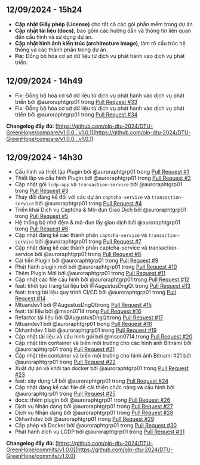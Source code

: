 ## 12/09/2024 - 15h24
* **Cập nhật Giấy phép (License)** cho tất cả các gói phần mềm trong dự án.
* **Cập nhật tài liệu (docs)**, bao gồm các hướng dẫn và thông tin liên quan đến cấu hình và sử dụng dự án.
* **Cập nhật hình ảnh kiến trúc (architecture image)**, làm rõ cấu trúc hệ thống và các thành phần trong dự án.
* **Fix**: Đồng bộ hóa cơ sở dữ liệu từ dịch vụ phát hành vào dịch vụ phát triển.

## 12/09/2024 - 14h49
* Fix: Đồng bộ hóa cơ sở dữ liệu từ dịch vụ phát hành vào dịch vụ phát triển bởi @auroraphtgrp01 trong [Pull Request #33](https://github.com/olp-dtu-2024/DTU-GreenHope/pull/33)
* Fix: Đồng bộ hóa cơ sở dữ liệu từ dịch vụ phát hành vào dịch vụ phát triển bởi @auroraphtgrp01 trong [Pull Request #34](https://github.com/olp-dtu-2024/DTU-GreenHope/pull/34)

**Changelog đầy đủ**: [https://github.com/olp-dtu-2024/DTU-GreenHope/compare/v1.0.0...v1.0.1](https://github.com/olp-dtu-2024/DTU-GreenHope/compare/v1.0.0...v1.0.1)

## 12/09/2024 - 14h30
* Cấu hình và thiết lập Plugin bởi @auroraphtgrp01 trong [Pull Request #1](https://github.com/olp-dtu-2024/DTU-GreenHope/pull/1)
* Thiết lập và cấu hình Plugin bởi @auroraphtgrp01 trong [Pull Request #2](https://github.com/olp-dtu-2024/DTU-GreenHope/pull/2)
* Cập nhật gói `lcdp-app` và `transaction-service` bởi @auroraphtgrp01 trong [Pull Request #3](https://github.com/olp-dtu-2024/DTU-GreenHope/pull/3)
* Thay đổi đáng kể đối với các dự án `captcha-service` và `transaction-service` bởi @auroraphtgrp01 trong [Pull Request #4](https://github.com/olp-dtu-2024/DTU-GreenHope/pull/4)
* Triển khai Dịch vụ Captcha & Mô-đun Giao Dịch bởi @auroraphtgrp01 trong [Pull Request #5](https://github.com/olp-dtu-2024/DTU-GreenHope/pull/5)
* Hệ thống bộ nhớ đệm & mô-đun lấy giao dịch bởi @auroraphtgrp01 trong [Pull Request #6](https://github.com/olp-dtu-2024/DTU-GreenHope/pull/6)
* Cập nhật đáng kể các thành phần `captcha-service` và `transaction-service` bởi @auroraphtgrp01 trong [Pull Request #7](https://github.com/olp-dtu-2024/DTU-GreenHope/pull/7)
* Cập nhật đáng kể các thành phần captcha-service và transaction-service bởi @auroraphtgrp01 trong [Pull Request #8](https://github.com/olp-dtu-2024/DTU-GreenHope/pull/8)
* Cải tiến Plugin bởi @auroraphtgrp01 trong [Pull Request #9](https://github.com/olp-dtu-2024/DTU-GreenHope/pull/9)
* Phát hành plugin mới bởi @auroraphtgrp01 trong [Pull Request #10](https://github.com/olp-dtu-2024/DTU-GreenHope/pull/10)
* Thêm Plugin Mới bởi @auroraphtgrp01 trong [Pull Request #11](https://github.com/olp-dtu-2024/DTU-GreenHope/pull/11)
* Cập nhật các file cấu hình bởi @auroraphtgrp01 trong [Pull Request #12](https://github.com/olp-dtu-2024/DTU-GreenHope/pull/12)
* feat: khởi tạo trang tài liệu bởi @AugustusDngQt trong [Pull Request #13](https://github.com/olp-dtu-2024/DTU-GreenHope/pull/13)
* feat: trang tài liệu quy trình CI/CD bởi @auroraphtgrp01 trong [Pull Request #14](https://github.com/olp-dtu-2024/DTU-GreenHope/pull/14)
* Mtuandev1 bởi @AugustusDngQttrong [Pull Request #15](https://github.com/olp-dtu-2024/DTU-GreenHope/pull/15)
* feat: tài liệu bởi @mson0714 trong [Pull Request #16](https://github.com/olp-dtu-2024/DTU-GreenHope/pull/16)
* Refactor tài liệu bởi @AugustusDngQttrong [Pull Request #17](https://github.com/olp-dtu-2024/DTU-GreenHope/pull/17)
* Mtuandev1 bởi @auroraphtgrp01 trong [Pull Request #18](https://github.com/olp-dtu-2024/DTU-GreenHope/pull/18)
* Dkhanhdev 1 bởi @auroraphtgrp01 trong [Pull Request #19](https://github.com/olp-dtu-2024/DTU-GreenHope/pull/19)
* Cập nhật tài liệu và cấu hình gói bởi @mson0714 trong [Pull Request #20](https://github.com/olp-dtu-2024/DTU-GreenHope/pull/20)
* Cập nhật tên container và biến môi trường cho các hình ảnh Bitnami bởi @auroraphtgrp01 trong [Pull Request #21](https://github.com/olp-dtu-2024/DTU-GreenHope/pull/21)
* Cập nhật tên container và biến môi trường cho hình ảnh Bitnami #21 bởi @auroraphtgrp01 trong [Pull Request #22](https://github.com/olp-dtu-2024/DTU-GreenHope/pull/22)
* Xuất dự án và khởi tạo docker bởi @auroraphtgrp01 trong [Pull Request #23](https://github.com/olp-dtu-2024/DTU-GreenHope/pull/23)
* feat: xây dựng UI bởi @auroraphtgrp01 trong [Pull Request #24](https://github.com/olp-dtu-2024/DTU-GreenHope/pull/24)
* Cập nhật đáng kể các file để cải thiện chức năng và cấu hình bởi @auroraphtgrp01 trong [Pull Request #25](https://github.com/olp-dtu-2024/DTU-GreenHope/pull/25)
* docs: thêm plugin bởi @auroraphtgrp01 trong [Pull Request #26](https://github.com/olp-dtu-2024/DTU-GreenHope/pull/26)
* Dịch vụ Nhận dạng bởi @auroraphtgrp01 trong [Pull Request #27](https://github.com/olp-dtu-2024/DTU-GreenHope/pull/27)
* Dịch vụ Nhận dạng bởi @auroraphtgrp01 trong [Pull Request #28](https://github.com/olp-dtu-2024/DTU-GreenHope/pull/28)
* Dkhanhdev bởi @auroraphtgrp01 trong [Pull Request #29](https://github.com/olp-dtu-2024/DTU-GreenHope/pull/29)
* Cấp phép và Docker bởi @auroraphtgrp01 trong [Pull Request #30](https://github.com/olp-dtu-2024/DTU-GreenHope/pull/30)
* Phát hành dịch vụ LCDP bởi @auroraphtgrp01 trong [Pull Request #31](https://github.com/olp-dtu-2024/DTU-GreenHope/pull/31)

**Changelog đầy đủ**: [https://github.com/olp-dtu-2024/DTU-GreenHope/commits/v1.0.0](https://github.com/olp-dtu-2024/DTU-GreenHope/commits/v1.0.0)
